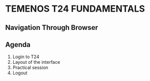 # TEMENOS T24 FUNDAMENTALS

## Navigation Through Browser

## Agenda
1. Login to T24 
2. Layout of the interface
3. Practical session
4. Logout